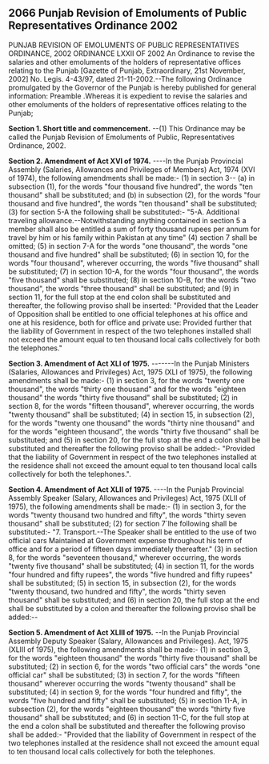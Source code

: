 ## 2066 Punjab Revision of Emoluments of Public Representatives Ordinance 2002
 
PUNJAB REVISION OF EMOLUMENTS OF PUBLIC
REPRESENTATIVES ORDINANCE, 2002
ORDINANCE LXXII OF 2002
An Ordinance to revise the salaries and other emoluments of the holders of representative offices relating to the Punjab
[Gazette of Punjab, Extraordinary, 21st November, 2002]
No. Legis. 4-43/97, dated 21-11-2002.--The following Ordinance promulgated by the Governor of the Punjab is hereby published for general information:
Preamble .Whereas it is expedient to revise the salaries and other emoluments of the holders of representative offices relating to the Punjab;

**Section 1. Short title and commencement.**
--(1) This Ordinance may be called the Punjab Revision of Emoluments of Public, Representatives Ordinance, 2002.

 

**Section 2. Amendment of Act XVI of 1974.**
----In the Punjab Provincial Assembly (Salaries, Allowances and Privileges of Members) Act, 1974 (XVI of 1974), the following amendments shall be made:-
   (1) in section 3--
   (a) in subsection (1), for the words "four thousand five hundred", the words "ten thousand" shall be substituted; and
   (b) in subsection (2), for the words "four thousand and five hundred", the words "ten thousand" shall be substituted;
   (3) for section 5-A the following shall be substituted:-
   "5-A. Additional traveling allowance.--Notwithstanding anything contained in section 5 a member shall also be entitled a sum of forty thousand rupees per annum for travel by him or his family within Pakistan at any time"
   (4) section 7 shall be omitted;
   (5) in section 7-A for the words "one thousand", the words "one thousand and five hundred" shall be substituted;
   (6) in section 10, for the words "four thousand", wherever occurring, the words "five thousand" shall be substituted;
   (7) in section 10-A, for the words "four thousand", the words "five thousand" shall be substituted;
   (8) in section 10-B, for the words "two thousand", the words "three thousand" shall be substituted; and
   (9) in section 11, for the full stop at the end colon shall be substituted and thereafter, the following proviso shall be inserted:
   "Provided that the Leader of Opposition shall be entitled to one official telephones at his office and one at his residence, both for office and private use:
   Provided further that the liability of Government in respect of the two telephones installed shall not exceed the amount equal to ten thousand local calls collectively for both the telephones."

 

**Section 3. Amendment of Act XLI of 1975.**
-------In the Punjab Ministers (Salaries, Allowances and Privileges) Act, 1975 (XLI of 1975), the following amendments shall be made:-
   (1) in section 3, for the words "twenty one thousand", the words "thirty one thousand" and for the words "eighteen thousand" the words "thirty five thousand" shall be substituted;
   (2) in section 8, for the words "fifteen thousand", wherever occurring, the words "twenty thousand" shall be substituted;
   (4) in section 15, in subsection (2), for the words "twenty one thousand" the words "thirty nine thousand" and for the words "eighteen thousand", the words "thirty five thousand" shall be substituted; and
   (5) in section 20, for the full stop at the end a colon shall be substituted and thereafter the following proviso shall be added:-
   "Provided that the liability of Government in respect of the two telephones installed at the residence shall not exceed the amount equal to ten thousand local calls collectively for both the telephones.".

 

**Section 4. Amendment of Act XLII of 1975.**
----In the Punjab Provincial Assembly Speaker (Salary, Allowances and Privileges) Act, 1975 (XLII of 1975), the following amendments shall be made:-
   (1) in section 3, for the words "twenty thousand two hundred and fifty", the words "thirty seven thousand" shall be substituted;
   (2) for section 7`lhe following shall be substituted:-
   "7. Transport.--The Speaker shall be entitled to the use of two official cars Maintained at Government expense throughout his term of office and for a period of fifteen days immediately thereafter."
   (3) in section 8, for the words "seventeen thousand," wherever occurring, the words "twenty five thousand" shall be substituted;
   (4) in section 11, for the words "four hundred and fifty rupees", the words "five hundred and fifty rupees" shall be substituted;
   (5) in section 15, in subsection (2), for the words "twenty thousand, two hundred and fifty", the words "thirty seven thousand" shall be substituted; and
   (6) in section 20, the full stop at the end shall be substituted by a colon and thereafter the following proviso shall be added:--

 

**Section 5. Amendment of Act XLIII of 1975.**
--In the Punjab Provincial Assembly Deputy Speaker (Salary, Allowances and Privileges). Act, 1975 (XLIII of 1975), the following amendments shall be made:-
   (1) in section 3, for the words "eighteen thousand" the words "thirty five thousand" shall be substituted;
   (2) in section 6, for the words "two official cars" the words "one official car" shall be substituted;
   (3) in section 7, for the words "fifteen thousand" wherever occurring the words "twenty thousand" shall be substituted;
   (4) in section 9, for the words "four hundred and fifty", the words "five hundred and fifty" shall be substituted;
   (5) in section 11-A, in subsection (2), for the words "eighteen thousand" the words "thirty five thousand" shall be substituted; and
   (6) in section 11-C, for the full stop at the end a colon shall be substituted and thereafter the following proviso shall be added:-
   "Provided that the liability of Government in respect of the two telephones installed at the residence shall not exceed the amount equal to ten thousand local calls collectively for both the telephones.

